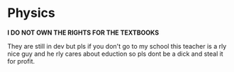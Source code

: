 # Physics

<strong>I DO NOT OWN THE RIGHTS FOR THE TEXTBOOKS</strong>

They are still in dev but pls if you don't go to my school this teacher is a rly nice guy and he rly cares about eduction so pls dont be a dick and steal it for profit.
